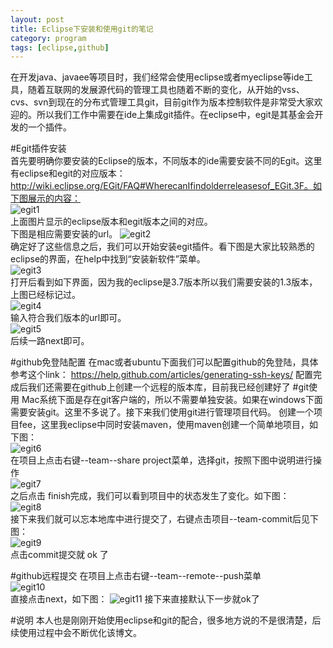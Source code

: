 ```yaml
---
layout: post
title: Eclipse下安装和使用git的笔记
category: program  
tags: [eclipse,github]  
--- 
```


在开发java、javaee等项目时，我们经常会使用eclipse或者myeclipse等ide工具，随着互联网的发展源代码的管理工具也随着不断的变化，从开始的vss、cvs、svn到现在的分布式管理工具git，目前git作为版本控制软件是非常受大家欢迎的。所以我们工作中需要在ide上集成git插件。在eclipse中，egit是其基金会开发的一个插件。

#Egit插件安装  
首先要明确你要安装的Eclipse的版本，不同版本的ide需要安装不同的Egit。这里有eclipse和egit的对应版本：http://wiki.eclipse.org/EGit/FAQ#WherecanIfindolderreleasesof_EGit.3F。如下图展示的内容：  
![egit1](/images/egit1.png)  
上面图片显示的eclipse版本和egit版本之间的对应。  
下图是相应需要安装的url。
![egit2](/images/egit2.png)  
确定好了这些信息之后，我们可以开始安装egit插件。看下图是大家比较熟悉的eclipse的界面，在help中找到“安装新软件”菜单。  
![egit3](/images/egit3.png)  
打开后看到如下界面，因为我的eclipse是3.7版本所以我们需要安装的1.3版本，上图已经标记过。  
![egit4](/images/egit4.png)  
输入符合我们版本的url即可。  
![egit5](/images/egit5.png)  
后续一路next即可。

#github免登陆配置
在mac或者ubuntu下面我们可以配置github的免登陆，具体参考这个link：
https://help.github.com/articles/generating-ssh-keys/
配置完成后我们还需要在github上创建一个远程的版本库，目前我已经创建好了
#git使用
Mac系统下面是存在git客户端的，所以不需要单独安装。如果在windows下面需要安装git。这里不多说了。接下来我们使用git进行管理项目代码。
创建一个项目fee，这里我eclipse中同时安装maven，使用maven创建一个简单地项目，如下图：  
![egit6](/images/egit6.png)  
在项目上点击右键--team--share project菜单，选择git，按照下图中说明进行操作  
![egit7](/images/egit7.png)  
之后点击 finish完成，我们可以看到项目中的状态发生了变化。如下图：  
![egit8](/images/egit8.png)  
接下来我们就可以忘本地库中进行提交了，右键点击项目--team-commit后见下图：  
![egit9](/images/egit9.png)  
点击commit提交就 ok 了 

#github远程提交
在项目上点击右键--team--remote--push菜单  
![egit10](/images/egit10.png)  
直接点击next，如下图：
![egit11](/images/edit11.png)
接下来直接默认下一步就ok了

#说明
本人也是刚刚开始使用eclipse和git的配合，很多地方说的不是很清楚，后续使用过程中会不断优化该博文。
